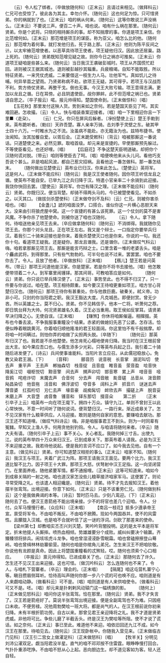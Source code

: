 <!-- { "loadSidebar": true } -->
　　〔云〕令人松了绑者。〔卒做放随何科〕〔正末云〕且请过来相见。〔做拜科云〕仁兄可也受惊了。彼此各为其主。幸勿介怀。〔随何云〕这也何足为惊。只可惜贤弟。你的祸就到了也。〔正末云〕咱的祸从何来。〔随何云〕这等你敢说三声没祸么。〔正末云〕不要说三声。便百二十声。咱也说。咱有什么祸在那里。〔随何云〕贤弟。你是个武将。只晓的相持厮杀的事。却不知揣摩的事。你道是项王亲信。你比范增何如。〔正末云〕那范增是项王的谋臣。称为亚父。咱怎么比的他。〔随何云〕那范增为着何事。就打发他归去。死于路上那。〔正末云〕他则为陈平反间之计。以太牢飨范增使者。以恶草具待项王使者。项王疑他归汉。因此放还居巢。路上死的。〔随何云〕贤弟既知范增见疑之故。则你今日之祸亦可推矣。〔正末云〕你道项王疑咱是些甚么来。〔随何云〕当日我汉王袭破彭城时。项王从齐国慌忙赶回。进则被汉王据其城池。退则被彭越抄其辎重。兵疲粮竭。自知不能取胜。所以特征贤弟。一来凭仗虎威。二来要借这一枝生力人马。壮他军气。真如饥儿之待哺。何异旱苗之望雨。乃贤弟称病不赴。欲项王无疑。其可得乎。若项王与汉战而不利。势方倚仗贤弟。再整干戈。倒也无事。今汉王大败亏输。项王意得志满。更加以龙且之谮。日在耳傍。必且阴遣使臣。觇你罪衅。此不但范增之祸已也。贤弟请自思之。〔卒子报云〕喏。报元帅得知。楚国使命到。〔正末做惊科〕〔唱〕
　　【玉花秋】那里发付这殃人货。势到来如之奈何。若是楚国天臣见了呵。其实难回避。怎收撮。〔云〕令人。快与咱装香案迎接者。〔唱〕咱一下里相迎你且一下里■〈走朶〉。
　　〔云〕仁兄。你只在屏风后躲者。〔凈扮楚使上云〕楚王手勅到来。英布跪听者。〔勅曰〕天祚吾楚。寡人亲率万骑。击刘季于灵壁之东。破其甲士四十六万。一时睢水为之不流。汝虽病不能赴。亦无籍汝为也。兹特布捷书。使汝闻知。汝其加餐自爱。以胥后会。〔正末跪受敕科〕〔背云〕咱被那厮这一番说话。只道楚使之来。必然见罪。取咱首级。却元来是宣捷的。早使那厮预先躲过。不等使臣看见。也还好哩。〔唱〕
　　【后庭花】不争这楚天臣明道破。却把你个汉随何谎对脱。〔带云〕咱则等使臣去了呵。〔唱〕咱便唤他来从头儿问。看他巧支吾说个甚么。非是咱起风波。都自己惹灾招祸。且看他这一番怎做科。那一番怎结末。
　　〔随何做出见楚使云〕英布业已归汉。你来此怎么。〔楚使云〕英将军。这是何人。〔正末做不能应科〕〔随何云〕我是汉王使者随何。因你项王听信龙且之谮。使英布不能自安。已举九江之兵归降于汉。特遣小官亲率二十余骑到此迎接。我饶你快回去罢。〔楚使云〕英将军。你岂有降汉之理。〔正末做不能应科〕〔随何云〕贤弟。你既归汉。便当背楚。却骑不得两头马的。今已被楚使看见。不如杀之。以灭其口。〔做拔剑杀楚使科〕〔正末做夺剑不及科〕〔云〕仁兄。则被你害杀咱也。〔唱〕
　　【金盏儿】諕的咱面没罗。口搭合。谁似你这一片横心恶胆天来大。没来由引将狼虎屋中窝。这一个宣捷的有甚么该死罪。这一个仗剑的莫不是害风魔。不争你杀了他楚使命。则被你送了咱也汉随何。
　　〔云〕令人。拿下随何。待咱送他亲见项王去来。〔卒应做拿随何科〕〔随何云〕不消绑得。我就随你见项王去。你那个对头龙且。正在项王左右。我又是个辩士。一口指定你要举兵归汉。着我引二十骑来迎接也是你来。着我杀楚使灭口也是你来。你说的一句。我还你十句。看道项王疑我。还是疑你。那龙且谮我。还是谮你。〔正末做叹气科云〕嗨。咱若拿那厮见项王去。那厮是能言巧辩之士。口里含着一堆的老婆舌头。咱是个麤卤武将。到得那里。只有些气勃勃的。可半句也说不过来。罢罢罢。咱也不要你去了。令人。且放了他者。〔卒做放科〕〔正末唱〕
　　【鴈儿】楚王若是问英布。〔带云〕那项王问道他是汉家。你是楚家。若是你不将书去接他。〔唱〕他怎敢便带领着二十人。到军寨里闹镬铎。那其间哥。可教咱答应是如何。
　　〔随何云〕贤弟。你只说已举兵降汉便了。〔正末云〕事势至此。也不得不归汉了。只一件要与你说过。咱在楚。项王相待颇重。如今要汉王待咱更重如项王。咱方甘心背楚归汉也。〔随何云〕那项王待你有甚重处。你与他救巨鹿。破秦关。弒义帝。功非小可。只封的你当阳君之职。我汉王豁达大度。凡克城邑。即便封赏。曾无少吝。所以英雄之士。莫不归心。贤弟。你不见韩信乎。他本一亡将。听萧何之荐。即日筑台拜为大帅。何况贤弟雄名久着。汉王必当重用。取王侯如反掌耳。请贤弟早决归降之心。无使自误。〔正末唱〕
　　【赚煞】你休将咱厮催逼。相撺掇。英布也今番去波。不争我服事重瞳没个结果。赤紧的做媳妇先恶了公婆。怎存活。恰便似睁着眼跳黄河。你着咱归顺他隆准的君王较面阔。你这里怕不有千般揣摩。却将咱一时间瞒过。则怕你弄的咱做了尖担两头脱。〔卒随下〕
　　〔随何云〕那英布归汉了也。我若是不杀他楚使。他怎肯死心榻地便肯归降。我当时在汉王根前曾出大言。如今果应吾口也。与儒生添多少光彩。只等英布兵起之日。我引着二十骑随后进发便了。〔诗云〕兵间使事谁能料。当阳片言立应召。从此儒冠稳放心。免教又染君王溺。〔下〕
　　〔音释〕
　　郦音历　说音税　长音掌　溺泥叫切　使去声　重平声　王去声　郴抽森切　栈音绽　且音疽　睢音虽　荥音盈　哙音快　降奚江切　啜枢悦切　黥音擎　间去声　搠声卯切　邯音寒　累上声　喑音音　哑音鸦　咤疮诈切　末魔去声　合音何　分去声　闯音敞　颩音磋　丛音从　泼音颇　飐昌染切　他音拖　活音和　佛浮波切　夺音多　阔科上声　抓音爪　谜迷去声　薄音婆　扛孤桁切　刃仁去声　壕音豪　觇痴髯切　衅欣去声　撮磋上声　脱音妥　末磨上声　大音墯　卤音鲁　镬音和　铎东那切　掇音朵
　　第二折
　　〔正末引卒子上云〕咱英布一向在项王麾下。拥四十万众。镇守九江。单则不曾封王以此心常怏怏。不意一时间听了随何说词。便背楚归汉。一路行来。渐近成皋关了。怎不见汉家有什么粮草供应。人马迎接。敢则是随何自家的意思。要赚咱去献功。那汉王还不知道哩。〔做叹气科诗云〕嗨。非是咱服事君王不到头。则为一时同辈有冤雠。早知又上渔人手。何用贪他别钓钩。令人。与咱请将随何来者。〔卒云〕随大夫有请。〔随何引卒子上云〕事不关心。关心者乱。我随何掉三寸舌。出使九江。说的英布举四十万众来归汉王。已到成皋关下。那英布着人请我。必是为汉王不来迎接之故。我若待他说起。便是我的言词不应口了。如今我去见他。自有一个主意。〔做见科云〕贤弟。你可知道楚汉相拒的事么〔正末云〕咱家不知。〔随何云〕我汉王与项王。夹着广武江为阵。那项王请我汉王面见。要两个比力。我汉王道比智不比力。因子项王十大罪。那项王大怒。伏弩射中汉王足指。这一向坚闭营门。在里面养疮。随他紧要军情。都不通报哩。〔正末云〕这等可知道来。咱如今到成皋关隔的一射之地。咱也道汉家怎没些儿粮草接济咱家军马。这便罢了。则论寻常受降之礼。也该遣人相迎纔是。〔随何云〕贤弟。待不才先去报知汉王。着他摆半张鸾驾。出境迎接。你意下如何。〔正末云〕只是不该重劳仁兄。〔随何做别科云〕这个是我做典谒的本等。〔诗云〕暂时匹马去。少刻八鸾迎。〔下〕〔正末云〕随何去了也。便汉王患箭疮不能出境亲接。少不的将官也差几个迎咱。令人。分付。众军马慢慢行者。〔众应科〕〔正末唱〕
　　【南吕一枝花】抵多少遵承帝王宣。禀受将军令。不由咱不叛反。不由咱不掀腾。现如今两国吞并。使不的风雷性。且朦胧入汉城。也是咱不合就听信了这一谜的浮词。剑砍了那差来的使命。
　　【梁州第七】却教咱实丕丕兴刘灭楚。笑吟吟背闇投明。这的是太平本是将军定。折末他提人头厮摔。喷热血相倾。势雄雄要分个成败。威纠纠要决个输赢。齐臻臻领将排兵。闹垓垓虎斗龙争。咱也曾湿浸浸卧雪眠霜。咱也曾磕擦擦登山蓦岭。咱也曾缉林林劫寨偷营。随何也咱是你绾角儿弟兄。怎生来汉王不把咱钦敬。你说他有龙颜是真命。因此上将楚国重瞳看的忒煞轻。哎。随何也须索个心口相应。
　　〔卒报云〕禀元帅得知。已进成皋关了也。〔正末云〕那随何去了许久。怎生还不见汉王出来迎接。这也可怪。〔做沉吟科云〕怎么连随何也不来了。令人。与咱札下营寨者。〔卒云〕理会的。〔正末唱〕
　　【隔尾】咱这屯营札寨宁心等。瞋目攒眉侧耳听。恰待高叫声随何你那一步八个谎的可也唤不应。咱则道是有人来觑咱动静。〔做看科云〕可不是。〔唱〕咱则道是有人来供咱使令。〔做看科云〕可又不是。呸。〔唱〕却元来是扑剌剌风动辕门这一幅绣旗的影。
　　〔随何上〕〔正末做见怒科云〕咱问你这半张鸾驾。恰在那里。〔随何云〕贤弟。我不才失言了。汉王若是箭疮好了。莫说半张鸾驾出境迎接。便是全副鸾驾也不为难。只因疮口未收。不便劳禄。况他周勃樊哙一班大将。都是尚气的人。在汉王根前说你初来归降。未有半根折箭功劳。自古以来。那曾见君王亲迎降将之礼。我不才道是贤弟虎威。非他将可比。争些儿磨了半截舌头。终是汉王为樊哙等所阻。使不才说了谎话。如之奈何。〔正末云〕事已至此。难道他不来迎。咱依旧回还九江不成。如今汉王在那里。待咱见去。〔随何云〕汉王现卧帐中。你随我入营见来。〔正末做临古门见科〕〔汉王引二宫女上做濯足科〕〔正末做怒科〕〔唱〕
　　【牧羊关】分明见刘沛公濯双足。觑当阳君没半星。直气的咱不邓邓按不住雷霆。眼睁睁慢打回合。气扑扑重添呓挣。不由咱不怒从心上起。恶向胆边生。却不道见客如为客。轻人还自轻。
